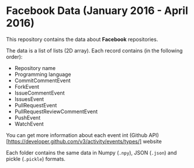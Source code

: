 # Facebook Data (January 2016 - April 2016)

This repository contains the data about **Facebook** repositories.

The data is a list of lists (2D array). Each record contains (in the following order):
- Repository name
- Programming language
- CommitCommentEvent
- ForkEvent
- IssueCommentEvent
- IssuesEvent
- PullRequestEvent
- PullRequestReviewCommentEvent
- PushEvent
- WatchEvent

You can get more information about each event int (Github API)[https://developer.github.com/v3/activity/events/types/] website

Each folder contains the same data in Numpy (`.npy`), JSON (`.json`) and pickle (`.pickle`) formats.
